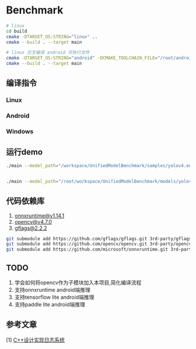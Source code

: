 # Benchmark

```bash
# linux
cd build
cmake -DTARGET_OS:STRING="linux" ..
cmake --build . --target main

# linux 交叉编译 android 可执行文件
cmake -DTARGET_OS:STRING="android" -DCMAKE_TOOLCHAIN_FILE="/root/android_sdk/ndk/25.0.8775105/build/cmake/android.toolchain.cmake" -DANDROID_ABI="arm64-v8a" -DANDROID_PLATFORM=android-29 -G "Ninja" ..
cmake --build . --target main
```


## 编译指令
### Linux

### Android


### Windows


## 运行demo

```bash
./main --model_path="/workspace/UnifiedModelBenchmark/samples/yolov4.onnx" --image_path="/workspace/UnifiedModelBenchmark/samples/dog.jpg"


./main --model_path="/root/workspace/UnifiedModelBenchmark/models/yolov4.onnx" --image_shape="1x3x416x416" --image_path="/root/workspace/UnifiedModelBenchmark/samples/dog.jpg"
```



## 代码依赖库

1. [onnxruntime@v1.14.1](https://github.com/microsoft/onnxruntime.git)
2. [opencv@v4.7.0](https://github.com/opencv/opencv.git )
3. [gflags@2.2.2](https://github.com/gflags/gflags)
```bash
git submodule add https://github.com/gflags/gflags.git 3rd-party/gflags
git submodule add https://github.com/opencv/opencv.git 3rd-party/opencv
git submodule add https://github.com/microsoft/onnxruntime.git 3rd-party/onnxruntime
```

## TODO
1. 学会如何将opencv作为子模块加入本项目,简化编译流程
2. 支持onnxruntime android端推理
3. 支持tensorflow lite android端推理
3. 支持paddle lite android端推理
 


## 参考文章

[1] [C++设计实现日志系统](https://zhuanlan.zhihu.com/p/100082717)
